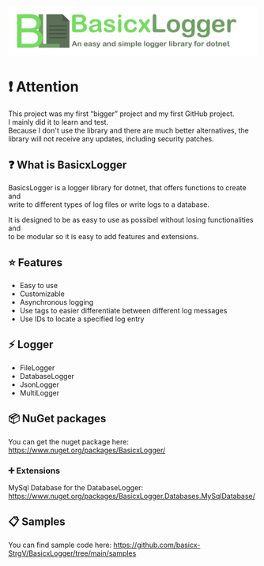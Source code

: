 
![BasicxLogger](https://raw.githubusercontent.com/basicx-StrgV/BasicxLogger/main/graphics/repositoryBanner.png)

# ❗ Attention
This project was my first “bigger” project and my first GitHub project.  
I mainly did it to learn and test.  
Because I don't use the library and there are much better alternatives, the library will not receive any updates, including security patches.

## ❓ What is BasicxLogger

BasicsLogger is a logger library for dotnet, that offers functions to create and  
write to different types of log files or write logs to a database. 

It is designed to be as easy to use as possibel without losing functionalities and  
to be modular so it is easy to add features and extensions. 

## ⭐ Features

- Easy to use
- Customizable
- Asynchronous logging
- Use tags to easier differentiate between different log messages
- Use IDs to locate a specified log entry

## ⚡ Logger

- FileLogger
- DatabaseLogger
- JsonLogger
- MultiLogger

## 📦 NuGet packages

You can get the nuget package here: https://www.nuget.org/packages/BasicxLogger/

### ➕ Extensions

MySql Database for the DatabaseLogger: https://www.nuget.org/packages/BasicxLogger.Databases.MySqlDatabase/

## 📋 Samples

You can find sample code here: https://github.com/basicx-StrgV/BasicxLogger/tree/main/samples
